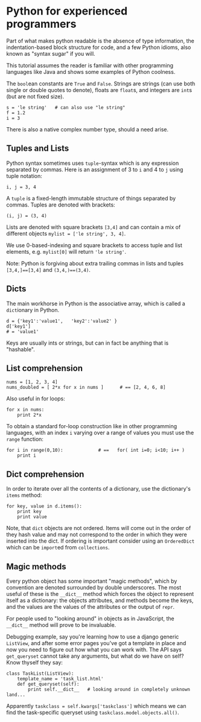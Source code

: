 Python for experienced programmers
==================================

Part of what makes python readable is the absence of type information,
the indentation-based block structure for code, and a few Python idioms,
also known as "syntax sugar" if you will.

This tutorial assumes the reader is familiar with other programming 
languages like Java and shows some examples of Python coolness.

The `bool`ean constants are `True` and `False`.
Strings are strings (can use both single or double quotes to denote),
floats are `float`s, and integers are `int`s (but are not fixed size).

    s = 'le string'   # can also use "le string"
    f = 1.2
    i = 3

There is also a native complex number type, should a need arise.


Tuples and Lists
----------------
Python syntax sometimes uses `tuple`-syntax which is any expression
separated by commas. Here is an assignment of 3 to `i` and 4 to `j` using tuple notation:

    i, j = 3, 4

A `tuple` is a fixed-length immutable structure of things separated by commas.
Tuples are denoted with brackets:

    (i, j) = (3, 4)

Lists are denoted with square brackets `[3,4]` and can contain a mix of different objects `mylist = ['le string', 3, 4]`.

We use 0-based-indexing and square brackets to access tuple and list elements, e.g. `mylist[0]` will return `'le string'`.

Note: Python is forgiving about extra trailing commas in lists and tuples `[3,4,]==[3,4]` and `(3,4,)==(3,4)`.


Dicts
-----
The main workhorse in Python is the associative array, which is called a `dict`ionary in Python.

    d = {'key1':'value1',   'key2':'value2' }
    d['key1']
    # = 'value1'

Keys are usually ints or strings, but can in fact be anything that is "hashable".



List comprehension
------------------

    nums = [1, 2, 3, 4]
    nums_doubled = [ 2*x for x in nums ]      # == [2, 4, 6, 8]

Also useful in for loops:

    for x in nums:
        print 2*x

To obtain a standard for-loop construction like in other programming languages,
with an index `i` varying over a range of values you must use the `range` function:

    for i in range(0,10):             # ==   for( int i=0; i<10; i++ )
        print i 



Dict comprehension
------------------
In order to iterate over all the contents of a dictionary,
use the dictionary's `items` method:

    for key, value in d.items():
        print key
        print value

Note, that `dict` objects are not ordered. Items will come out in the order of they hash
value and may not correspond to the order in which they were inserted into the dict.
If ordering is important consider using an `OrderedDict` which can be `import`ed from `collections`.



Magic methods
-------------
Every python object has some important "magic methods",
which by convention are denoted surrounded by double underscores.
The most useful of these is the `__dict__` method which forces the
object to represent itself as a dictionary: the objects attributes,
and methods become the keys, and the values are the values of the 
attributes or the output of `repr`.

For people used to "looking around" in objects as in JavaScript,
the `__dict__` method will prove to be invaluable.

Debugging example, say you're learning how to use a django generic `ListView`,
and after some error pages you've got a template in place and now you need
to figure out how what you can work with. The API says `get_queryset` cannot
take any arguments, but what do we have on self?  Know thyself they say:

    class TaskList(ListView):
        template_name = 'task_list.html'
        def get_queryset(self):
            print self.__dict__   # looking around in completely unknown land...

Apparently `taskclass = self.kwargs['taskclass']` which means we can
find the task-specific queryset using `taskclass.model.objects.all()`.





